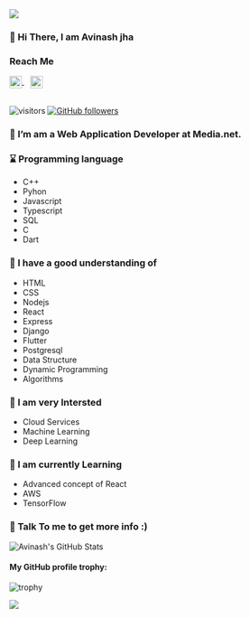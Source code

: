 
<img src="https://github.com/avvinashjha/avvinashjha/blob/main/banner.png" />

###  👋 Hi There, I am Avinash jha
### Reach Me
<a href="https://www.linkedin.com/in/avvinashjha/">
  <img align="center" alt="Avinash's LinkedIn" width="22px" src="https://play-lh.googleusercontent.com/kMofEFLjobZy_bCuaiDogzBcUT-dz3BBbOrIEjJ-hqOabjK8ieuevGe6wlTD15QzOqw" />
</a>&ensp;
<a href="mailto:avvinashjha@gmail.com" target="_blank" >
  <img align="center" alt="Avinash's Gmail" width="22px" src="https://storage.googleapis.com/gweb-uniblog-publish-prod/images/Gmail.max-1100x1100.png" />
</a>
</br>
</br>

![visitors](https://visitor-badge.laobi.icu/badge?page_id=avvinashjha.avvinashjha)
[![GitHub followers](https://img.shields.io/github/followers/avvinashjha.svg?style=social&label=Followers)](https://github.com/avvinashjha?tab=followers)

###  🔭 I’m am a Web Application Developer at Media.net.
### :hourglass: Programming language 
 - C++
 - Pyhon
 - Javascript
 - Typescript
 - SQL
 - C
 - Dart

###  🌱  I have a good understanding of 
 - HTML
 - CSS
 - Nodejs
 - React
 - Express
 - Django
 - Flutter
 - Postgresql
 - Data Structure
 - Dynamic Programming
 - Algorithms
### 🏹 I am very Intersted 
- Cloud Services
- Machine Learning
- Deep Learning

### :battery: I am currently Learning
 - Advanced concept of React
 - AWS
 - TensorFlow


###  💬  Talk To me to get more info :)



![Avinash's GitHub Stats](https://github-readme-stats.vercel.app/api?username=avvinashjha&hide=[%22issues%22,%22contribs%22]&show_icons=true&title_color=fff&icon_color=79ff97&text_color=9f9f9f&bg_color=151515)

#### My GitHub profile trophy:
![trophy](https://github-profile-trophy.vercel.app/api?username=avvinashjha&title_color=fff&icon_color=79ff97&text_color=9f9f9f&bg_color=151515)

<a href="https://github.com/avvinashjha">
  <img align="center" src="https://github-readme-stats.vercel.app/api/top-langs/?username=avvinashjha&hide=css,html&layout=compact&show_icons=true&title_color=fff&icon_color=79ff97&text_color=9f9f9f&bg_color=151515" />
</a>

